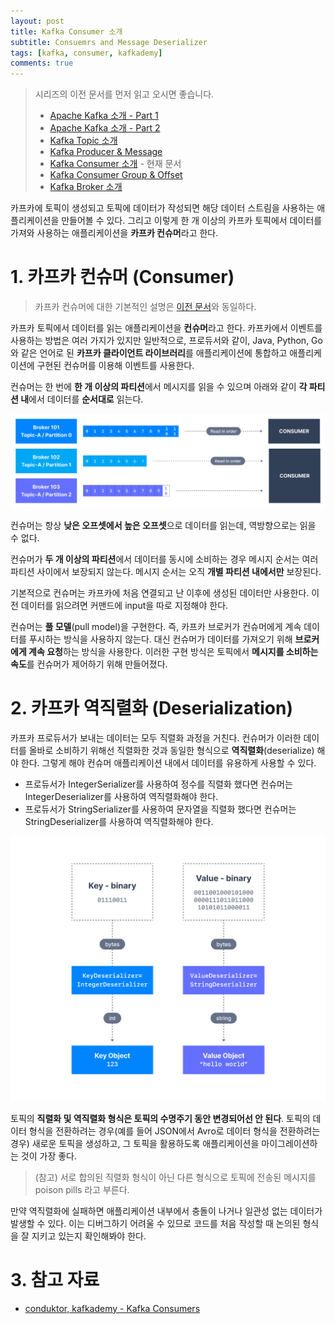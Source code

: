 ```yaml
---
layout: post
title: Kafka Consumer 소개
subtitle: Consuemrs and Message Deserializer
tags: [kafka, consumer, kafkademy]
comments: true
---
```


> 시리즈의 이전 문서를 먼저 읽고 오시면 좋습니다. <br>
> * [Apache Kafka 소개 - Part 1](https://bky373.github.io/2022-07-01-introduction-to-apache-kafka-part-1/)
> * [Apache Kafka 소개 - Part 2](https://bky373.github.io/2022-07-02-introduction-to-apache-kafka-part-2/)
> * [Kafka Topic 소개](https://bky373.github.io/2022-07-03-kafka-topics/)
> * [Kafka Producer & Message](https://bky373.github.io/2022-07-04-kafka-producers-and-messages/)
> * [Kafka Consumer 소개](https://bky373.github.io/2022-07-05-kafka-consumers/) - 현재 문서
> * [Kafka Consumer Group & Offset](https://bky373.github.io/2022-07-06-kafka-consumer-group-and-offsets/)
> * [Kafka Broker 소개](https://bky373.github.io/2022-07-07-kafka-brokers/)

카프카에 토픽이 생성되고 토픽에 데이터가 작성되면 해당 데이터 스트림을 사용하는 애플리케이션을 만들어볼 수 있다.
그리고 이렇게 한 개 이상의 카프카 토픽에서 데이터를 가져와 사용하는 애플리케이션을 **카프카 컨슈머**라고 한다.

# 1. 카프카 컨슈머 (Consumer)

> 카프카 컨슈머에 대한 기본적인
> 설명은 [이전 문서](https://bky373.github.io/2022-10-06-introduction-to-apache-kafka-part-2/)와 동일하다.

카프카 토픽에서 데이터를 읽는 애플리케이션을 **컨슈머**라고 한다.
카프카에서 이벤트를 사용하는 방법은 여러 가지가 있지만 일반적으로, 프로듀서와 같이,
Java, Python, Go와 같은 언어로 된 **카프카 클라이언트 라이브러리**를 애플리케이션에 통합하고 애플리케이션에 구현된 컨슈머를 이용해 이벤트를 사용한다.

컨슈머는 한 번에 **한 개 이상의 파티션**에서 메시지를 읽을 수 있으며 아래와 같이 **각 파티션 내**에서 데이터를 **순서대로** 읽는다.

![kafka-consumers.png](../assets/img/2022-07-05-kafka-consumers/kafka-consumers.png)

컨슈머는 항상 **낮은 오프셋에서 높은 오프셋**으로 데이터를 읽는데, 역방향으로는 읽을 수 없다.

컨슈머가 **두 개 이상의 파티션**에서 데이터를 동시에 소비하는 경우 메시지 순서는 여러 파티션 사이에서 보장되지 않는다.
메시지 순서는 오직 **개별 파티션 내에서만** 보장된다.

기본적으로 컨슈머는 카프카에 처음 연결되고 난 이후에 생성된 데이터만 사용한다. 이전 데이터를 읽으려면 커맨드에 input을 따로 지정해야 한다.

컨슈머는 **풀 모델**(pull model)을 구현한다. 즉, 카프카 브로커가 컨슈머에게 계속 데이터를 푸시하는 방식을 사용하지 않는다.
대신 컨슈머가 데이터를 가져오기 위해 **브로커에게 계속 요청**하는 방식을 사용한다.
이러한 구현 방식은 토픽에서 **메시지를 소비하는 속도**를 컨슈머가 제어하기 위해 만들어졌다.

# 2. 카프카 역직렬화 (Deserialization)

카프카 프로듀서가 보내는 데이터는 모두 직렬화 과정을 거친다.
컨슈머가 이러한 데이터를 올바로 소비하기 위해선 직렬화한 것과 동일한 형식으로 **역직렬화**(deserialize) 해야 한다.
그렇게 해야 컨슈머 애플리케이션 내에서 데이터를 유용하게 사용할 수 있다.

* 프로듀서가 IntegerSerializer를 사용하여 정수를 직렬화 했다면 컨슈머는 IntegerDeserializer를 사용하여 역직렬화해야 한다.
* 프로듀서가 StringSerializer를 사용하여 문자열을 직렬화 했다면 컨슈머는 StringDeserializer를 사용하여 역직렬화해야 한다.

![kafka-deserialization.png](../assets/img/2022-07-05-kafka-consumers/kafka-deserialization.png)

토픽의 **직렬화 및 역직렬화 형식은 토픽의 수명주기 동안 변경되어선 안 된다**.
토픽의 데이터 형식을 전환하려는 경우(예를 들어 JSON에서 Avro로 데이터 형식을 전환하려는 경우) 새로운 토픽을 생성하고,
그 토픽을 활용하도록 애플리케이션을 마이그레이션하는 것이 가장 좋다.

> (참고) 서로 합의된 직렬화 형식이 아닌 다른 형식으로 토픽에 전송된 메시지를 poison pills 라고 부른다.

만약 역직렬화에 실패하면 애플리케이션 내부에서 충돌이 나거나 일관성 없는 데이터가 발생할 수 있다. 
이는 디버그하기 어려울 수 있므로 코드를 처음 작성할 때 논의된 형식을 잘 지키고 있는지 확인해봐야 한다.

# 3. 참고 자료

* [conduktor, kafkademy - Kafka Consumers](https://www.conduktor.io/kafka/kafka-consumers)
